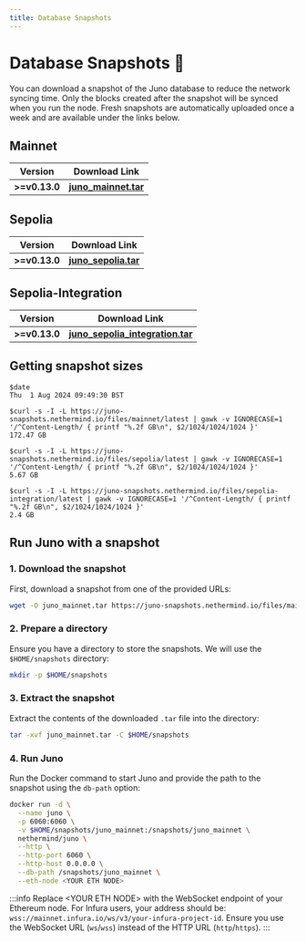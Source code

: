 ```yaml
---
title: Database Snapshots
---
```


# Database Snapshots :camera_flash:

You can download a snapshot of the Juno database to reduce the network syncing time. Only the blocks created after the snapshot will be synced when you run the node. Fresh snapshots are automatically uploaded once a week and are available under the links below.

## Mainnet

| Version | Download Link |
| ------- | ------------- |
| **>=v0.13.0**  | [**juno_mainnet.tar**](https://juno-snapshots.nethermind.io/files/mainnet/latest) |

## Sepolia

| Version | Download Link |
| ------- | ------------- |
| **>=v0.13.0** | [**juno_sepolia.tar**](https://juno-snapshots.nethermind.io/files/sepolia/latest) |

## Sepolia-Integration

| Version | Download Link |
| ------- | ------------- |
| **>=v0.13.0** | [**juno_sepolia_integration.tar**](https://juno-snapshots.nethermind.io/files/sepolia-integration/latest) |

## Getting snapshot sizes

```console
$date
Thu  1 Aug 2024 09:49:30 BST

$curl -s -I -L https://juno-snapshots.nethermind.io/files/mainnet/latest | gawk -v IGNORECASE=1 '/^Content-Length/ { printf "%.2f GB\n", $2/1024/1024/1024 }'
172.47 GB

$curl -s -I -L https://juno-snapshots.nethermind.io/files/sepolia/latest | gawk -v IGNORECASE=1 '/^Content-Length/ { printf "%.2f GB\n", $2/1024/1024/1024 }'
5.67 GB

$curl -s -I -L https://juno-snapshots.nethermind.io/files/sepolia-integration/latest | gawk -v IGNORECASE=1 '/^Content-Length/ { printf "%.2f GB\n", $2/1024/1024/1024 }'
2.4 GB
```

## Run Juno with a snapshot

### 1. Download the snapshot

First, download a snapshot from one of the provided URLs:

```bash
wget -O juno_mainnet.tar https://juno-snapshots.nethermind.io/files/mainnet/latest
```

### 2. Prepare a directory

Ensure you have a directory to store the snapshots. We will use the `$HOME/snapshots` directory:

```bash
mkdir -p $HOME/snapshots
```

### 3. Extract the snapshot

Extract the contents of the downloaded `.tar` file into the directory:

```bash
tar -xvf juno_mainnet.tar -C $HOME/snapshots
```

### 4. Run Juno

Run the Docker command to start Juno and provide the path to the snapshot using the `db-path` option:

```bash
docker run -d \
  --name juno \
  -p 6060:6060 \
  -v $HOME/snapshots/juno_mainnet:/snapshots/juno_mainnet \
  nethermind/juno \
  --http \
  --http-port 6060 \
  --http-host 0.0.0.0 \
  --db-path /snapshots/juno_mainnet \
  --eth-node <YOUR ETH NODE>
```

:::info
Replace \<YOUR ETH NODE\> with the WebSocket endpoint of your Ethereum node. For Infura users, your address should be: `wss://mainnet.infura.io/ws/v3/your-infura-project-id`. Ensure you use the WebSocket URL (`ws`/`wss`) instead of the HTTP URL (`http`/`https`).
:::
